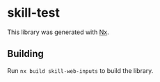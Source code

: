 # skill-test

This library was generated with [Nx](https://nx.dev).

## Building

Run `nx build skill-web-inputs` to build the library.
